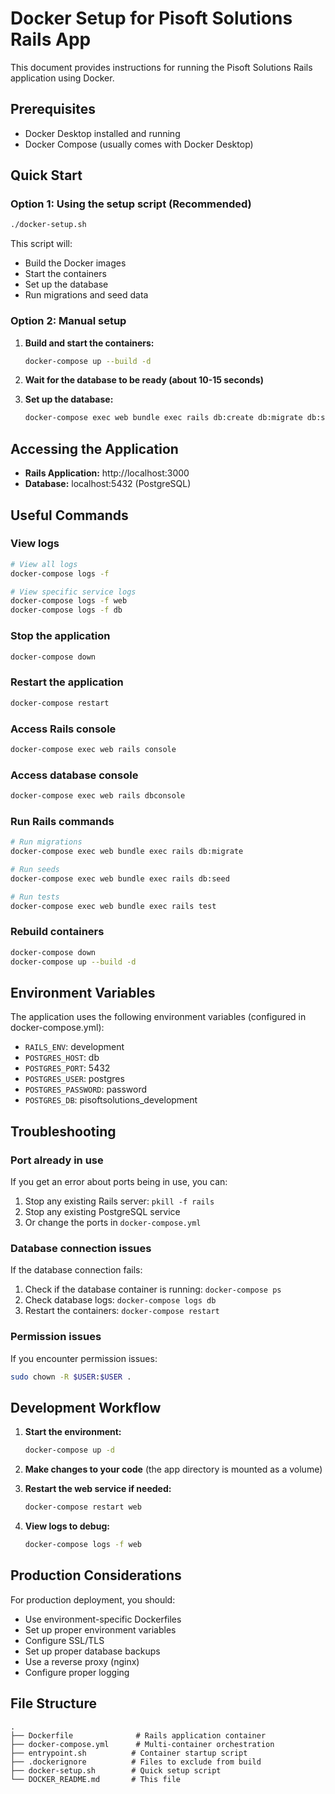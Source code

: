 # Docker Setup for Pisoft Solutions Rails App

This document provides instructions for running the Pisoft Solutions Rails application using Docker.

## Prerequisites

- Docker Desktop installed and running
- Docker Compose (usually comes with Docker Desktop)

## Quick Start

### Option 1: Using the setup script (Recommended)

```bash
./docker-setup.sh
```

This script will:
- Build the Docker images
- Start the containers
- Set up the database
- Run migrations and seed data

### Option 2: Manual setup

1. **Build and start the containers:**
   ```bash
   docker-compose up --build -d
   ```

2. **Wait for the database to be ready (about 10-15 seconds)**

3. **Set up the database:**
   ```bash
   docker-compose exec web bundle exec rails db:create db:migrate db:seed
   ```

## Accessing the Application

- **Rails Application:** http://localhost:3000
- **Database:** localhost:5432 (PostgreSQL)

## Useful Commands

### View logs
```bash
# View all logs
docker-compose logs -f

# View specific service logs
docker-compose logs -f web
docker-compose logs -f db
```

### Stop the application
```bash
docker-compose down
```

### Restart the application
```bash
docker-compose restart
```

### Access Rails console
```bash
docker-compose exec web rails console
```

### Access database console
```bash
docker-compose exec web rails dbconsole
```

### Run Rails commands
```bash
# Run migrations
docker-compose exec web bundle exec rails db:migrate

# Run seeds
docker-compose exec web bundle exec rails db:seed

# Run tests
docker-compose exec web bundle exec rails test
```

### Rebuild containers
```bash
docker-compose down
docker-compose up --build -d
```

## Environment Variables

The application uses the following environment variables (configured in docker-compose.yml):

- `RAILS_ENV`: development
- `POSTGRES_HOST`: db
- `POSTGRES_PORT`: 5432
- `POSTGRES_USER`: postgres
- `POSTGRES_PASSWORD`: password
- `POSTGRES_DB`: pisoftsolutions_development

## Troubleshooting

### Port already in use
If you get an error about ports being in use, you can:
1. Stop any existing Rails server: `pkill -f rails`
2. Stop any existing PostgreSQL service
3. Or change the ports in `docker-compose.yml`

### Database connection issues
If the database connection fails:
1. Check if the database container is running: `docker-compose ps`
2. Check database logs: `docker-compose logs db`
3. Restart the containers: `docker-compose restart`

### Permission issues
If you encounter permission issues:
```bash
sudo chown -R $USER:$USER .
```

## Development Workflow

1. **Start the environment:**
   ```bash
   docker-compose up -d
   ```

2. **Make changes to your code** (the app directory is mounted as a volume)

3. **Restart the web service if needed:**
   ```bash
   docker-compose restart web
   ```

4. **View logs to debug:**
   ```bash
   docker-compose logs -f web
   ```

## Production Considerations

For production deployment, you should:
- Use environment-specific Dockerfiles
- Set up proper environment variables
- Configure SSL/TLS
- Set up proper database backups
- Use a reverse proxy (nginx)
- Configure proper logging

## File Structure

```
.
├── Dockerfile              # Rails application container
├── docker-compose.yml      # Multi-container orchestration
├── entrypoint.sh          # Container startup script
├── .dockerignore          # Files to exclude from build
├── docker-setup.sh        # Quick setup script
└── DOCKER_README.md       # This file
```
